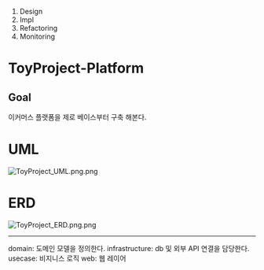 1. Design
2. Impl
3. Refactoring
4. Monitoring

# ToyProject-Platform
## Goal
이커머스 플랫폼을 제로 베이스부터 구축 해본다. 

# UML
![ToyProject_UML.png.png](..%2F..%2FDownloads%2FToyProject_UML.png.png)
# ERD
![ToyProject_ERD.png.png](..%2F..%2FDownloads%2FToyProject_ERD.png.png)


---
domain: 도메인 모델을 정의한다.
infrastructure: db 및 외부 API 연결을 담당한다.
usecase: 비지니스 로직
web: 웹 레이어